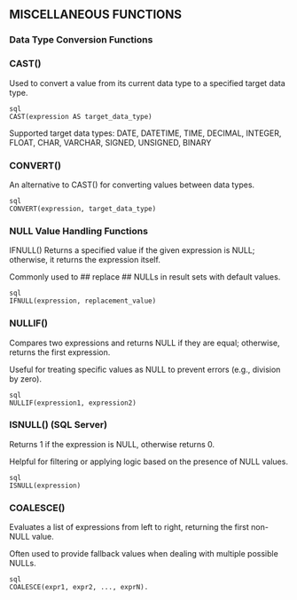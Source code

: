 ## MISCELLANEOUS FUNCTIONS
### Data Type Conversion Functions
### CAST()
Used to convert a value from its current data type to a specified target data type.
```
sql
CAST(expression AS target_data_type)
```
Supported target data types:
DATE, DATETIME, TIME, DECIMAL, INTEGER, FLOAT, CHAR, VARCHAR, SIGNED, UNSIGNED, BINARY
### CONVERT()
An alternative to CAST() for converting values between data types.
```
sql
CONVERT(expression, target_data_type)
```
### NULL Value Handling Functions
IFNULL()
Returns a specified value if the given expression is NULL; otherwise, it returns the expression itself.

Commonly used to ## replace ## NULLs in result sets with default values.

```
sql
IFNULL(expression, replacement_value)
```
### NULLIF()
Compares two expressions and returns NULL if they are equal; otherwise, returns the first expression.

Useful for treating specific values as NULL to prevent errors (e.g., division by zero).
```
sql
NULLIF(expression1, expression2)
```
### ISNULL() (SQL Server)
Returns 1 if the expression is NULL, otherwise returns 0.

Helpful for filtering or applying logic based on the presence of NULL values.
```
sql
ISNULL(expression)
```
### COALESCE()
Evaluates a list of expressions from left to right, returning the first non-NULL value.

Often used to provide fallback values when dealing with multiple possible NULLs.
```
sql
COALESCE(expr1, expr2, ..., exprN).
```
